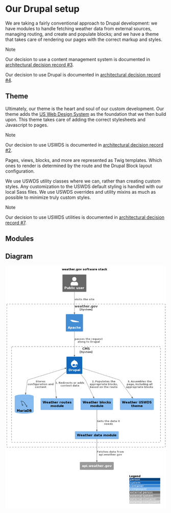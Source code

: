 # Our Drupal setup

We are taking a fairly conventional approach to Drupal development: we have
modules to handle fetching weather data from external sources, managing routing,
and create and populate blocks; and we have a theme that takes care of rendering
our pages with the correct markup and styles.

> [!NOTE]  
> Our decision to use a content management system is documented in
> [architectural decision record #3](../architecture/decisions/0003-we-will-use-a-content-management-system.md).
>
> Our decision to use Drupal is documented in
> [architectural decision record #4](../architecture/decisions/0004-we-will-use-drupal-10-as-our-content-management-system.md).

## Theme

Ultimately, our theme is the heart and soul of our custom development. Our theme
adds the [US Web Design System](https://designsystem.digital.gov) as the
foundation that we then build upon. This theme takes care of adding the correct
stylesheets and Javascript to pages.

> [!NOTE]  
> Our decision to use USWDS is documented in
> [architectural decision record #2](../architecture/decisions/0002-use-uswds.md).

Pages, views, blocks, and more are represented as Twig templates. Which ones to
render is determined by the route and the Drupal Block layout configuration.

We use USWDS utility classes where we can, rather than creating custom styles.
Any customization to the USWDS default styling is handled with our local Sass
files. We use USWDS overrides and utility mixins as much as possible to minimize
truly custom styles.

> [!NOTE]  
> Our decision to use USWDS utilities is documented in
> [architectural decision record #7](../architecture/decisions/0007-we-will-use-utility-first-approach-to-css.md).

## Modules

## Diagram

![weather.gov software stack diagram](../architecture/diagrams/weather.gov%20software%20stack.png)

